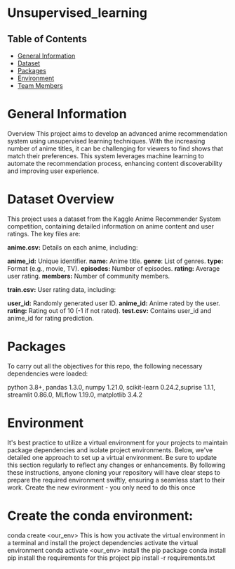 # Unsupervised_learning







## Table of Contents

- [General Information](#general-information)
- [Dataset](#dataset)
- [Packages](#packages)
- [Environment](#environment)
- [Team Members](#team-members)

# General Information
Overview
This project aims to develop an advanced anime recommendation system using unsupervised learning techniques. With the increasing number of anime titles, it can be challenging for viewers to find shows that match their preferences. This system leverages machine learning to automate the recommendation process, enhancing content discoverability and improving user experience.

# Dataset Overview 
This project uses a dataset from the Kaggle Anime Recommender System competition, containing detailed information on anime content and user ratings. The key files are:

**anime.csv:** Details on each anime, including:

**anime_id:** Unique identifier.
**name:** Anime title.
**genre**: List of genres.
**type:** Format (e.g., movie, TV).
**episodes:** Number of episodes.
**rating:** Average user rating.
**members:** Number of community members.

**train.csv:** User rating data, including:

**user_id:** Randomly generated user ID.
**anime_id:** Anime rated by the user.
**rating:** Rating out of 10 (-1 if not rated).
**test.csv:** Contains user_id and anime_id for rating prediction.


# Packages
To carry out all the objectives for this repo, the following necessary dependencies were loaded:

python 3.8+, pandas 1.3.0, numpy 1.21.0, scikit-learn 0.24.2,suprise 1.1.1, streamlit 0.86.0, MLflow 1.19.0, matplotlib 3.4.2

# Environment
It's best practice to utilize a virtual environment for your projects to maintain package dependencies and isolate project environments. Below, we've detailed one approach to set up a virtual environment. Be sure to update this section regularly to reflect any changes or enhancements. By following these instructions, anyone cloning your repository will have clear steps to prepare the required environment swiftly, ensuring a seamless start to their work.
Create the new evironment - you only need to do this once

# Create the conda environment:
conda create <our_env>
This is how you activate the virtual environment in a terminal and install the project dependencies
activate the virtual environment
conda activate <our_env>
install the pip package
conda install pip
install the requirements for this project
pip install -r requirements.txt
